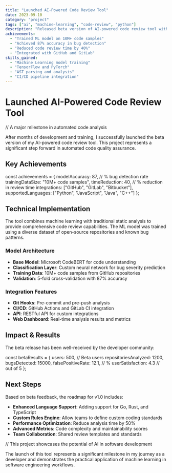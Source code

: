 ```yaml
---
title: "Launched AI-Powered Code Review Tool"
date: 2023-09-10
category: "project"
tags: ["ai", "machine-learning", "code-review", "python"]
description: "Released beta version of AI-powered code review tool with 87% accuracy in bug detection"
achievements:
  - "Trained ML model on 10M+ code samples"
  - "Achieved 87% accuracy in bug detection"
  - "Reduced code review time by 40%"
  - "Integrated with GitHub and GitLab"
skills_gained:
  - "Machine Learning model training"
  - "TensorFlow and PyTorch"
  - "AST parsing and analysis"
  - "CI/CD pipeline integration"
---
```


# <span class="ide-keyword">Launched</span> <span class="ide-class">AI-Powered</span> <span class="ide-class">Code</span> <span class="ide-class">Review</span> <span class="ide-class">Tool</span>

<span class="ide-comment">// A major milestone in automated code analysis</span>

After months of development and training, I successfully launched the beta version of my AI-powered code review tool. This project represents a significant step forward in automated code quality assurance.

## <span class="ide-keyword">Key</span> <span class="ide-class">Achievements</span>

<span class="ide-keyword">const</span> <span class="ide-variable">achievements</span> <span class="ide-operator">=</span> <span class="ide-bracket">{</span>
  <span class="ide-property">modelAccuracy</span><span class="ide-operator">:</span> <span class="ide-number">87</span><span class="ide-operator">,</span> <span class="ide-comment">// % bug detection rate</span>
  <span class="ide-property">trainingDataSize</span><span class="ide-operator">:</span> <span class="ide-string">"10M+ code samples"</span><span class="ide-operator">,</span>
  <span class="ide-property">timeReduction</span><span class="ide-operator">:</span> <span class="ide-number">40</span><span class="ide-operator">,</span> <span class="ide-comment">// % reduction in review time</span>
  <span class="ide-property">integrations</span><span class="ide-operator">:</span> <span class="ide-bracket">[</span><span class="ide-string">"GitHub"</span><span class="ide-operator">,</span> <span class="ide-string">"GitLab"</span><span class="ide-operator">,</span> <span class="ide-string">"Bitbucket"</span><span class="ide-bracket">]</span><span class="ide-operator">,</span>
  <span class="ide-property">supportedLanguages</span><span class="ide-operator">:</span> <span class="ide-bracket">[</span><span class="ide-string">"Python"</span><span class="ide-operator">,</span> <span class="ide-string">"JavaScript"</span><span class="ide-operator">,</span> <span class="ide-string">"Java"</span><span class="ide-operator">,</span> <span class="ide-string">"C++"</span><span class="ide-bracket">]</span>
<span class="ide-bracket">}</span><span class="ide-operator">;</span>

## <span class="ide-keyword">Technical</span> <span class="ide-class">Implementation</span>

The tool combines machine learning with traditional static analysis to provide comprehensive code review capabilities. The ML model was trained using a diverse dataset of open-source repositories and known bug patterns.

### <span class="ide-class">Model</span> <span class="ide-class">Architecture</span>

- **Base Model**: Microsoft CodeBERT for code understanding
- **Classification Layer**: Custom neural network for bug severity prediction
- **Training Data**: 10M+ code samples from GitHub repositories
- **Validation**: 5-fold cross-validation with 87% accuracy

### <span class="ide-class">Integration</span> <span class="ide-class">Features</span>

- **Git Hooks**: Pre-commit and pre-push analysis
- **CI/CD**: GitHub Actions and GitLab CI integration
- **API**: RESTful API for custom integrations
- **Web Dashboard**: Real-time analysis results and metrics

## <span class="ide-keyword">Impact</span> <span class="ide-operator">&</span> <span class="ide-class">Results</span>

The beta release has been well-received by the developer community:

<span class="ide-keyword">const</span> <span class="ide-variable">betaResults</span> <span class="ide-operator">=</span> <span class="ide-bracket">{</span>
  <span class="ide-property">users</span><span class="ide-operator">:</span> <span class="ide-number">500</span><span class="ide-operator">,</span> <span class="ide-comment">// Beta users</span>
  <span class="ide-property">repositoriesAnalyzed</span><span class="ide-operator">:</span> <span class="ide-number">1200</span><span class="ide-operator">,</span>
  <span class="ide-property">bugsDetected</span><span class="ide-operator">:</span> <span class="ide-number">15000</span><span class="ide-operator">,</span>
  <span class="ide-property">falsePositiveRate</span><span class="ide-operator">:</span> <span class="ide-number">12.1</span><span class="ide-operator">,</span> <span class="ide-comment">// %</span>
  <span class="ide-property">userSatisfaction</span><span class="ide-operator">:</span> <span class="ide-number">4.3</span> <span class="ide-comment">// out of 5</span>
<span class="ide-bracket">}</span><span class="ide-operator">;</span>

## <span class="ide-keyword">Next</span> <span class="ide-class">Steps</span>

Based on beta feedback, the roadmap for v1.0 includes:

- **Enhanced Language Support**: Adding support for Go, Rust, and TypeScript
- **Custom Rules Engine**: Allow teams to define custom coding standards
- **Performance Optimization**: Reduce analysis time by 50%
- **Advanced Metrics**: Code complexity and maintainability scores
- **Team Collaboration**: Shared review templates and standards

<span class="ide-comment">// This project showcases the potential of AI in software development</span>

The launch of this tool represents a significant milestone in my journey as a developer and demonstrates the practical application of machine learning in software engineering workflows.
